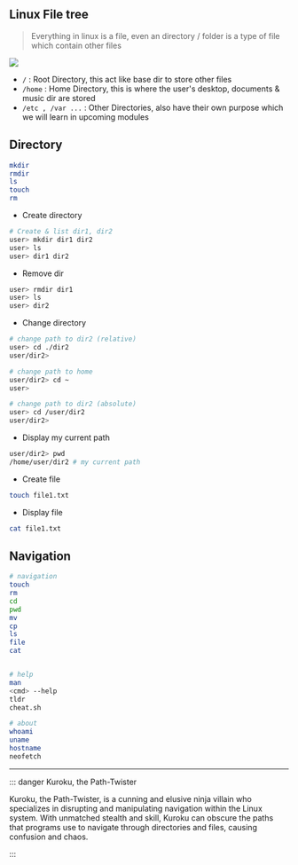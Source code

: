 <script setup>
	import Play from "../components/Play.vue"
</script>

## Linux File tree

> Everything in linux is a file, even an directory / folder is a type of file which contain other files

![](https://www.linuxtrainingacademy.com/wp-content/uploads/2014/03/linux-directory-tree.jpg)

- `/` : Root Directory, this act like base dir to store other files
- `/home` : Home Directory, this is where the user's desktop, documents & music dir are stored
- `/etc , /var ...` : Other Directories, also have their own purpose which we will learn in upcoming modules 



## Directory

```sh
mkdir 
rmdir
ls
touch
rm 
```


- Create directory
```sh [Create dir]
# Create & list dir1, dir2
user> mkdir dir1 dir2 
user> ls 
user> dir1 dir2
```

- Remove dir
```sh
user> rmdir dir1
user> ls 
user> dir2
```

- Change directory
```sh [Change dir]
# change path to dir2 (relative)
user> cd ./dir2
user/dir2> 

# change path to home
user/dir2> cd ~ 
user>

# change path to dir2 (absolute)
user> cd /user/dir2
user/dir2> 
```

- Display my current path
```sh [where am i]
user/dir2> pwd
/home/user/dir2 # my current path
```

- Create file

```sh
touch file1.txt 
```
- Display file
```sh
cat file1.txt 
```

## Navigation



```sh
# navigation
touch
rm
cd
pwd
mv
cp
ls
file
cat 


# help
man
<cmd> --help 
tldr
cheat.sh

# about
whoami
uname
hostname
neofetch

```

---

::: danger Kuroku, the Path-Twister

Kuroku, the Path-Twister, is a cunning and elusive ninja villain who specializes in disrupting and manipulating navigation within the Linux system. With unmatched stealth and skill, Kuroku can obscure the paths that programs use to navigate through directories and files, causing confusion and chaos.

:::


<Play/>


